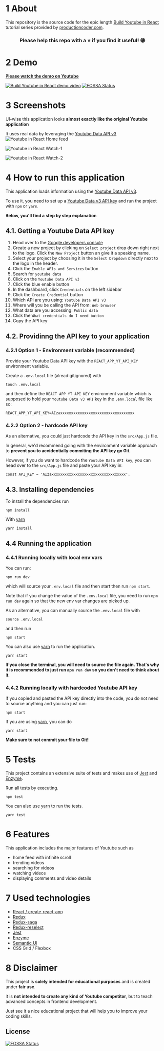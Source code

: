 # 1 About

This repository is the source code for the epic length [Build Youtube in React](https://productioncoder.com/build-youtube-in-react-part-1/) tutorial series provided by [productioncoder.com](https://productioncoder.com).

<h3 align="center">Please help this repo with a ⭐️ if you find it useful! 😁</h3>

# 2 Demo

**[Please watch the demo on Youtube](https://www.youtube.com/watch?v=E7wJTI-1dvQ)**

[![Build Youtube in React demo video](http://img.youtube.com/vi/E7wJTI-1dvQ/0.jpg)](http://www.youtube.com/watch?v=E7wJTI-1dvQ)
[![FOSSA Status](https://app.fossa.com/api/projects/git%2Bgithub.com%2Fmikesho90%2Fyoutube-react.svg?type=shield)](https://app.fossa.com/projects/git%2Bgithub.com%2Fmikesho90%2Fyoutube-react?ref=badge_shield)

# 3 Screenshots

UI-wise this application looks **almost exactly like the original Youtube application**

It uses real data by leveraging the [Youtube Data API v3](https://developers.google.com/youtube/v3/docs/).
![Youtube in React Home feed](images/youtube-react-home-feed.png)

![Youtube in React Watch-1](images/youtube-react-watch-1.png)

![Youtube in React Watch-2](images/youtube-react-watch-2.png)

# 4 How to run this application

This application loads information using the [Youtube Data API v3](https://developers.google.com/youtube/v3/docs/).

To use it, you need to set up a [Youtube Data v3 API key](https://productioncoder.com/build-youtube-in-react-part-19/) and run the project with `npm` or `yarn`.

**Below, you'll find a step by step explanation**

## 4.1. Getting a Youtube Data API key

1. Head over to the [Google developers console](https://console.developers.google.com)
2. Create a new project by clicking on `Select project` drop down right next to the logo. Click the `New Project` button an give it a speaking name.
3. Select your project by choosing it in the `Select Dropdown` directly next to the logo in the header.
4. Click the `Enable APIs and Services` button
5. Search for `youtube data`
6. Click on the `Youtube Data API v3`
7. Click the blue enable button
8. In the dashboard, click `Credentials` on the left sidebar
9. Click the `Create Credential` button
10. Which API are you using: `Youtube Data API v3`
11. Where will you be calling the API from: `Web browser`
12. What data are you accessing: `Public data`
13. Click the `What credentials do I need button`
14. Copy the API key

## 4.2. Providinng the API key to your application

### 4.2.1 Option 1 - Environment variable (recommended)

Provide your Youtube Data API key with the `REACT_APP_YT_API_KEY` environment variable.

Create a `.env.local` file (alread gitignored) with

```
touch .env.local
```

and then define the `REACT_APP_YT_API_KEY` environment variable which is supposed to hold your `Youtube Data v3 API` key in the `.env.local` file like so:

```
REACT_APP_YT_API_KEY=AIzaxxxxxxxxxxxxxxxxxxxxxxxxxxxxxxxxxx
```

### 4.2.2 Option 2 - hardcode API key

As an alternative, you could just hardcode the API key in the `src/App.js` file.

In general, we'd recommend going with the environment variable approach to **prevent you to accidentially commiting the API key go Git**.

However, if you do want to hardcode the `Youtube Data API key`, you can head over to the `src/App.js` file and paste your API key in:

```
const API_KEY = 'AIzaxxxxxxxxxxxxxxxxxxxxxxxxxxxxxxxxxx';
```

## 4.3. Installing dependencies

To install the dependencies run

```
npm install
```

With [yarn](https://yarnpkg.com/lang/en/)

```
yarn install
```

## 4.4 Running the application

### 4.4.1 Running locally with local env vars

You can run:
```
npm run dev
```

which will source your `.env.local` file and then start then run `npm start`.

Note that if you change the value of the `.env.local` file, you need to run `npm run dev` again so that the new env var changes are picked up.

As an alternative, you can manually source the `.env.local` file with

```
source .env.local
```

and then run

```
npm start
```

You can also use [yarn](https://yarnpkg.com/lang/en/) to run the application.

```
yarn start
```

**If you close the terminal, you will need to source the file again. That's why it is recommended to just run `npm run dev` so you don't need to think about it**.

### 4.4.2 Running locally with hardcoded Youtube API key

If you copied and pasted the API key directly into the code, you do not need to source anything and you can just run:

```
npm start
```

If you are using [yarn](https://yarnpkg.com/lang/en/), you can do

```
yarn start
```

**Make sure to not commit your file to Git!**

# 5 Tests

This project contains an extensive suite of tests and makes use of [Jest](https://jestjs.io/) and [Enzyme](https://github.com/airbnb/enzyme).

Run all tests by executing.

```
npm test
```

You can also use [yarn](https://yarnpkg.com/lang/en/) to run the tests.

```
yarn test
```

# 6 Features

This application includes the major features of Youtube such as

- home feed with infinite scroll
- trending videos
- searching for videos
- watching videos
- displaying comments and video details

# 7 Used technologies

- [React / create-react-app](https://github.com/facebook/create-react-app)
- [Redux](https://redux.js.org/)
- [Redux-saga](https://redux-saga.js.org/)
- [Redux-reselect](https://github.com/reduxjs/reselect)
- [Jest](https://jestjs.io/)
- [Enzyme](https://airbnb.io/enzyme/)
- [Semantic UI](https://react.semantic-ui.com/)
- CSS Grid / Flexbox

# 8 Disclaimer

This project is **solely intended for educational purposes** and is created under **fair use**.

It is **not intended to create any kind of Youtube competitor**, but to teach advanced concepts in frontend development.

Just see it a nice educational project that will help you to improve your coding skills.


## License
[![FOSSA Status](https://app.fossa.com/api/projects/git%2Bgithub.com%2Fmikesho90%2Fyoutube-react.svg?type=large)](https://app.fossa.com/projects/git%2Bgithub.com%2Fmikesho90%2Fyoutube-react?ref=badge_large)